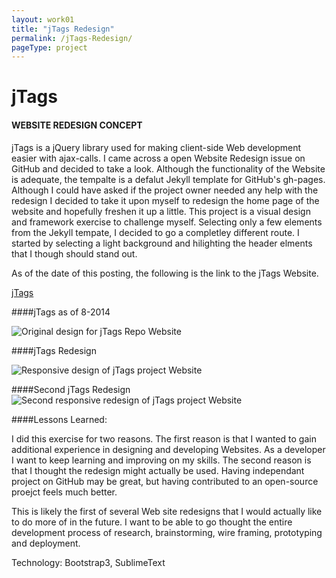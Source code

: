 ```yaml
---
layout: work01
title: "jTags Redesign"
permalink: /jTags-Redesign/
pageType: project
---
```



# jTags

#### WEBSITE REDESIGN CONCEPT

jTags is a jQuery library used for making client-side Web development easier with ajax-calls. I came across a open Website Redesign issue on GitHub and decided to take a look. Although the functionality of the Website is adequate, the tempalte is a defalut Jekyll template for GitHub's gh-pages. Although I could have asked if the project owner needed any help with the redesign I decided to take it upon myself to redesign the home page of the website and hopefully freshen it up a little. This project is a visual design and framework exercise to challenge myself. Selecting only a few elements from the Jekyll tempate, I decided to go a completley different route. I started by selecting a light background and hilighting the header elments that I though should stand out.

As of the date of this posting, the following is the link to the jTags Website. 

[jTags](http://matantsu.github.io/jTags/) 

####jTags as of 8-2014

<img src="{{ site.url}}/WebPortfolio/postAssets/jTags-original.png" class="img-responsive img-thumbnail centered" alt="Original design for jTags Repo Website">

####jTags Redesign

<img src="{{site.url}}/WebPortfolio/postAssets/fullpage-screenshot-wcomments.png" class="img-responsive img-thumbnail centered" alt="Responsive design of jTags project Website">

####Second jTags Redesign
<img src="{{site.url}}/WebPortfolio/assets/img/jTags/Second-jTags-Redesign.png" class="img-responsive img-thumbnail centered" alt="Second responsive redesign of jTags project Website">

####Lessons Learned: 

I did this exercise for two reasons. The first reason is that I wanted to gain additional experience in designing and developing Websites. As a developer I want to keep learning and improving on my skills. The second reason is that I thought the redesign might actually be used. Having independant project on GitHub may be great, but having contributed to an open-source proejct feels much better. 

This is likely the first of several Web site redesigns that I would actually like to do more of in the future. I want to be able to go thought the entire development process of research, brainstorming, wire framing, prototyping and deployment.

Technology: Bootstrap3, SublimeText

